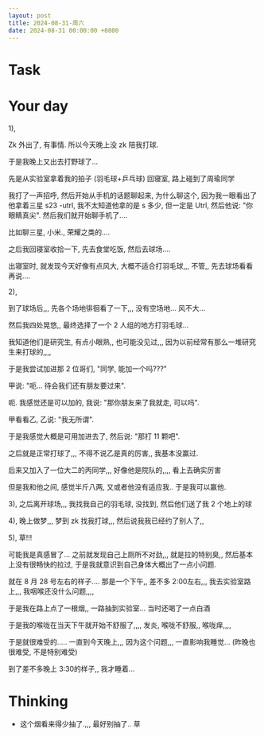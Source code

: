 ```yaml
---
layout: post
title: 2024-08-31-周六
date: 2024-08-31 00:00:00 +0800
---
```







# Task


# Your day

1), 

Zk 外出了, 有事情. 所以今天晚上没 zk 陪我打球.

于是我晚上又出去打野球了...

先是从实验室拿着我的拍子 (羽毛球+乒乓球) 回寝室, 路上碰到了周瑜同学

我打了一声招呼, 然后开始从手机的话题聊起来, 为什么聊这个, 因为我一眼看出了他拿着三星 s23 -utrl, 我不太知道他拿的是 s 多少, 但一定是 Utrl, 然后他说: "你眼睛真尖". 然后我们就开始聊手机了....

比如聊三星, 小米., 荣耀之类的....

之后我回寝室收拾一下, 先去食堂吃饭, 然后去球场....

出寝室时, 就发现今天好像有点风大, 大概不适合打羽毛球,,, 不管,, 先去球场看看再说....

2), 

到了球场后,,, 先各个场地徘徊看了一下,,, 没有空场地... 风不大...

然后我四处晃悠,, 最终选择了一个 2 人组的地方打羽毛球...

我知道他们是研究生, 有点小眼熟,, 也可能没见过,,, 因为以前经常有那么一堆研究生来打球的,,,,

于是我尝试加进那 2 位哥们, "同学, 能加一个吗???"

甲说: "呃... 待会我们还有朋友要过来".

呃. 我感觉还是可以加的, 我说: "那你朋友来了我就走, 可以吗".

甲看看乙, 乙说: "我无所谓". 

于是我感觉大概是可用加进去了, 然后说: "那打 11 颗吧".

之后就是正常打球了,,, 不得不说乙是真的厉害,, 我基本没赢过.

后来又加入了一位大二的丙同学,,, 好像他是院队的,,,, 看上去确实厉害

但是我和他之间, 感觉半斤八两, 又或者他没有适应我.. 于是我可以赢他.

3), 之后离开球场,,, 我找我自己的羽毛球, 没找到, 然后他们送了我 2 个地上的球

4), 晚上做梦,,, 梦到 zk 找我打球,,, 然后说我我已经约了别人了,,

5), 草!!!

可能我是真感冒了... 之前就发现自己上厕所不对劲,,, 就是拉的特别臭,, 然后基本上没有很畅快的拉过, 于是我就意识到自己身体大概出了一点小问题.

就在 8 月 28 号左右的样子.... 那是一个下午,, 差不多 2:00左右,,, 我去实验室路上,,, 我咽喉还没什么问题,,,,

于是我在路上点了一根烟,, 一路抽到实验室... 当时还喝了一点白酒

于是我的喉咙在当天下午就开始不舒服了,,,, 发炎, 喉咙不舒服,, 喉咙痒,,,,

于是就很难受的..... 一直到今天晚上,,, 因为这个问题,,, 一直影响我睡觉... (昨晚也很难受, 不是特别难受)

到了差不多晚上 3:30的样子,, 我才睡着...

# Thinking


- 这个烟看来得少抽了.,,, 最好别抽了.. 草
